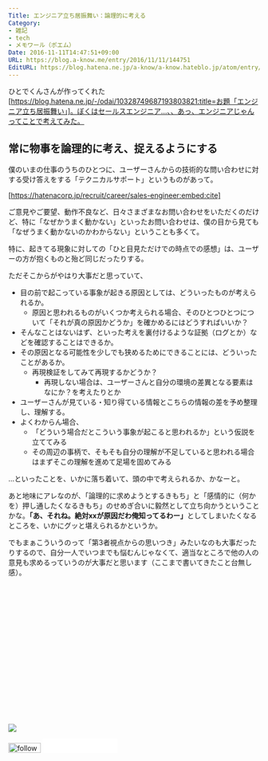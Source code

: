 ```yaml
---
Title: エンジニア立ち居振舞い：論理的に考える
Category:
- 雑記
- tech
- メモワール（ポエム）
Date: 2016-11-11T14:47:51+09:00
URL: https://blog.a-know.me/entry/2016/11/11/144751
EditURL: https://blog.hatena.ne.jp/a-know/a-know.hateblo.jp/atom/entry/10328749687193919607
---
```


ひとでくんさんが作ってくれた [https://blog.hatena.ne.jp/-/odai/10328749687193803821:title=お題「エンジニア立ち居振舞い」]。ぼくはセールスエンジニア...、、あっ、エンジニアじゃんってことで考えてみた。


## 常に物事を論理的に考え、捉えるようにする

僕のいまの仕事のうちのひとつに、ユーザーさんからの技術的な問い合わせに対する受け答えをする「テクニカルサポート」というものがあって。


[https://hatenacorp.jp/recruit/career/sales-engineer:embed:cite]


ご意見やご要望、動作不良など、日々さまざまなお問い合わせをいただくのだけど、特に「なぜかうまく動かない」といったお問い合わせは、僕の目から見ても「なぜうまく動かないのかわからない」ということも多くて。


特に、起きてる現象に対しての「ひと目見ただけでの時点での感想」は、ユーザーの方が抱くものと殆ど同じだったりする。


ただそこからがやはり大事だと思っていて、


* 目の前で起こっている事象が起きる原因としては、どういったものが考えられるか。
    * 原因と思われるものがいくつか考えられる場合、そのひとつひとつについて「それが真の原因かどうか」を確かめるにはどうすればいいか？
* そんなことはないはず、といった考えを裏付けるような証拠（ログとか）などを確認することはできるか。
* その原因となる可能性を少しでも狭めるためにできることには、どういったことがあるか。
    * 再現検証をしてみて再現するかどうか？
        * 再現しない場合は、ユーザーさんと自分の環境の差異となる要素はなにか？を考えたりとか
* ユーザーさんが見ている・知り得ている情報とこちらの情報の差を予め整理し、理解する。
* よくわからん場合、
    * 「どういう場合だとこういう事象が起こると思われるか」という仮説を立ててみる
    * その周辺の事柄で、そもそも自分の理解が不足していると思われる場合はまずそこの理解を進めて足場を固めてみる


...といったことを、いかに落ち着いて、頭の中で考えられるか、かなーと。


あと地味にアレなのが、「論理的に求めようとするきもち」と「感情的に（何かを）押し通したくなるきもち」のせめぎ合いに毅然として立ち向かうということかな。<b>「あ、それね。絶対xxが原因だわ俺知ってるわー」</b>としてしまいたくなるところを、いかにグッと堪えられるかというか。


でもまぁこういうのって「第3者視点からの思いつき」みたいなのも大事だったりするので、自分一人でいつまでも悩むんじゃなくて、適当なところで他の人の意見も求めるっていうのが大事だと思います（ここまで書いてきたこと台無し感）。


<div>
<br>
<script async src="//pagead2.googlesyndication.com/pagead/js/adsbygoogle.js"></script>
<!-- article-bottom2 -->
<ins class="adsbygoogle"
     style="display:inline-block;width:300px;height:250px"
     data-ad-client="ca-pub-3463034538369189"
     data-ad-slot="5274552934"></ins>
<script>
(adsbygoogle = window.adsbygoogle || []).push({});
</script>

<a href="http://bit.ly/pixe-la" target='blank' rel="nofollow"><img src="https://cdn-ak.f.st-hatena.com/images/fotolife/a/a-know/20170405/20170405220342.png"></a>
<br>
</div>

<div>
<a href='http://cloud.feedly.com/#subscription%2Ffeed%2Fhttp%3A%2F%2Fblog.a-know.me%2Ffeed'  target='blank'><img id='feedlyFollow' src='//s3.feedly.com/img/follows/feedly-follow-rectangle-volume-small_2x.png' alt='follow us in feedly' width='65' height='20'></a>



<iframe src="//blog.hatena.ne.jp/a-know/a-know.hateblo.jp/subscribe/iframe" allowtransparency="true" frameborder="0" scrolling="no" width="150" height="28"></iframe>
</div>


<script src="https://moshi-moshi.moshimo.works/moshimoshi/a_know_blog/2016-11-11-144751?title=%E3%82%A8%E3%83%B3%E3%82%B8%E3%83%8B%E3%82%A2%E7%AB%8B%E3%81%A1%E5%B1%85%E6%8C%AF%E8%88%9E%E3%81%84%EF%BC%9A%E8%AB%96%E7%90%86%E7%9A%84%E3%81%AB%E8%80%83%E3%81%88%E3%82%8B"></script>
